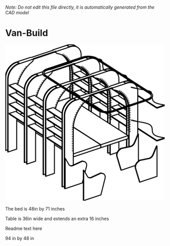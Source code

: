 ###### Note: Do not edit this file directly, it is automatically generated from the CAD model

# Van-Build

![](/project.svg)



 The bed is 48in by 71 inches


Table is 36in wide and extends an extra 16 inches

Readme text here

94 in by 48 in



